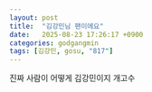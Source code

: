 ```yaml
---
layout: post
title:  "김강민님 팬이에요"
date:   2025-08-23 17:26:17 +0900
categories: godgangmin
tags: [김강민, gosu, "817"]
---
```

진짜 사람이 어떻게 김강민이지 개고수